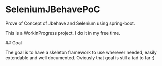 # SeleniumJBehavePoC

Prove of Concept of Jbehave and Selenium using spring-boot.

This is a WorkInProgress project. I do it in my free time. 

## Goal

The goal is to have a skeleton framework to use wherever needed, easily extendable and well documented. Oviously that goal is still a tad to far :)
